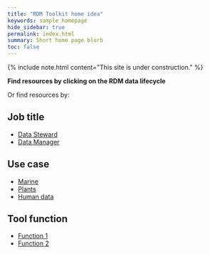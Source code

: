 ```yaml
---
title: "RDM Toolkit home idea"
keywords: sample homepage
hide_sidebar: true
permalink: index.html
summary: Short home page blurb
toc: false
---
```


{% include note.html content="This site is under construction." %}

<main>
    <p class="centered"><strong>Find resources by clicking on the RDM data lifecycle</strong></p>
    <object type="image/svg+xml" data="images/RDM_circle_final4.svg"></object>
    <p>Or find resources by:</p>
    <div class="flexbox">
    <div class="your-job">
        <h2 class="button">Job title</h2>
        <ul class="child-box">
        <li><a href="">Data Steward</a></li>
        <li><a href="">Data Manager</a></li>
        </ul>
    </div>
    <div class="use-cases">
        <h2 class="button">Use case</h2>
        <ul class="child-box">
        <li><a href="marine_usecase">Marine</a></li>
        <li><a href="plant_usecase">Plants</a></li>
        <li><a href="humandata_usecase">Human data</a></li>
        </ul>
    </div>
    <div class="tool-function">
        <h2 class="button">Tool function</h2>
        <ul class="child-box">
        <li><a href="">Function 1</a></li>
        <li><a href="">Function 2</a></li>
        </ul>
    </div>
    </div> <!-- /.flexbox -->
</main>
